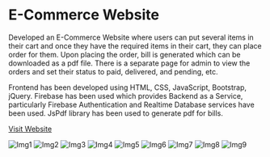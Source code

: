 # E-Commerce Website
Developed an E-Commerce Website where users can put several items in their cart and once they have the required items in their cart, they can place order for them. Upon placing the order, bill is generated which can be downloaded as a pdf file. There is a separate page for admin to view the orders and set their status to paid, delivered, and pending, etc.

Frontend has been developed using HTML, CSS, JavaScript, Bootstrap, jQuery.
Firebase has been used which provides Backend as a Service, particularly Firebase Authentication and Realtime Database services have been used.
JsPdf library has been used to generate pdf for bills.

[Visit Website](https://paramstore.web.app/)

![Img1](https://user-images.githubusercontent.com/67229181/129441760-bfcdd1eb-21f0-4363-95b6-84bf06c07c14.png)
![Img2](https://user-images.githubusercontent.com/67229181/129441761-11ab012d-b29a-492b-b283-b48acff24a8d.png)
![Img3](https://user-images.githubusercontent.com/67229181/129441762-1a34b891-c31b-421c-8523-8030b04ed6ff.png)
![Img4](https://user-images.githubusercontent.com/67229181/129441763-686c59ae-8262-4b51-b76e-6471fa4c7ee1.png)
![Img5](https://user-images.githubusercontent.com/67229181/129441764-02fc6c26-3ae7-4a69-9289-1c1766961be1.png)
![Img6](https://user-images.githubusercontent.com/67229181/129441765-7bc55f13-93a4-437f-8d67-117d2e47f3b0.png)
![Img7](https://user-images.githubusercontent.com/67229181/129441766-3424ff09-0363-4268-8ffd-59852dcb671c.png)
![Img8](https://user-images.githubusercontent.com/67229181/129441767-72f2551b-4a21-4970-bcf6-058d66e0be34.png)
![Img9](https://user-images.githubusercontent.com/67229181/129442037-efda4354-6718-4a73-9b42-b88cbd8f8271.png)


